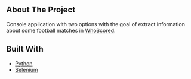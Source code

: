 <!-- ABOUT THE PROJECT -->
## About The Project

Console application with two options with the goal of extract information about some football matches in [WhoScored](https://www.whoscored.com/).

## Built With
* [Python](https://www.python.org/)
* [Selenium](https://www.selenium.dev/)